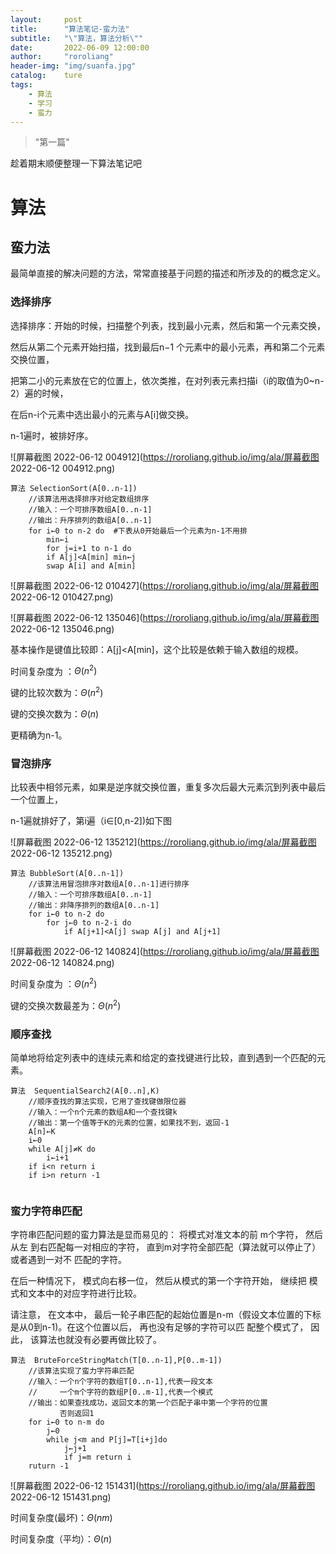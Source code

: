 ```yaml
---
layout:		post
title:		"算法笔记-蛮力法"
subtitle:	"\"算法，算法分析\""
date:		2022-06-09 12:00:00
author:		"roroliang"
header-img:	"img/suanfa.jpg"
catalog:	ture
tags:
    - 算法
    - 学习
    - 蛮力
---
```


> "第一篇"

趁着期末顺便整理一下算法笔记吧



















# 算法

## 蛮力法

最简单直接的解决问题的方法，常常直接基于问题的描述和所涉及的的概念定义。

### 选择排序

选择排序：开始的时候，扫描整个列表，找到最小元素，然后和第一个元素交换，

然后从第二个元素开始扫描，找到最后n−1 个元素中的最小元素，再和第二个元素交换位置，

把第二小的元素放在它的位置上，依次类推，在对列表元素扫描i（i的取值为0~n-2）遍的时候，

在后n-i个元素中选出最小的元素与A[i]做交换。

n-1遍时，被排好序。

![屏幕截图 2022-06-12 004912](https://roroliang.github.io/img/ala/屏幕截图 2022-06-12 004912.png)



```
算法 SelectionSort(A[0..n-1])
	//该算法用选择排序对给定数组排序
	//输入：一个可排序数组A[0..n-1]
	//输出：升序排列的数组A[0..n-1]
	for i←0 to n-2 do  #下表从0开始最后一个元素为n-1不用排
		min←i
		for j=i+1 to n-1 do
		if A[j]<A[min] min←j
		swap A[i] and A[min]
```

![屏幕截图 2022-06-12 010427](https://roroliang.github.io/img/ala/屏幕截图 2022-06-12 010427.png)

![屏幕截图 2022-06-12 135046](https://roroliang.github.io/img/ala/屏幕截图 2022-06-12 135046.png)

基本操作是键值比较即：A[j]<A[min]，这个比较是依赖于输入数组的规模。

时间复杂度为 ：$\Theta(n^2)$



键的比较次数为：$\Theta(n^2)$



键的交换次数为：$\Theta(n)$



更精确为n-1。

### 冒泡排序

比较表中相邻元素，如果是逆序就交换位置，重复多次后最大元素沉到列表中最后一个位置上，

n-1遍就排好了，第i遍（i∈[0,n-2])如下图

![屏幕截图 2022-06-12 135212](https://roroliang.github.io/img/ala/屏幕截图 2022-06-12 135212.png)

```
算法 BubbleSort(A[0..n-1])
	//该算法用冒泡排序对数组A[0..n-1]进行排序
	//输入：一个可排序数组A[0..n-1]
	//输出：非降序排列的数组A[0..n-1]
	for i←0 to n-2 do
		for j←0 to n-2-i do
			if A[j+1]<A[j] swap A[j] and A[j+1]
```

![屏幕截图 2022-06-12 140824](https://roroliang.github.io/img/ala/屏幕截图 2022-06-12 140824.png)

时间复杂度为 ：$\Theta(n^2)$



键的交换次数最差为：$\Theta(n^2)$

### 顺序查找

简单地将给定列表中的连续元素和给定的查找键进行比较，直到遇到一个匹配的元素。

```
算法	SequentialSearch2(A[0..n],K)
	//顺序查找的算法实现，它用了查找键做限位器
	//输入：一个n个元素的数组A和一个查找键k
	//输出：第一个值等于K的元素的位置，如果找不到，返回-1
	A[n]←K
	i←0
	while A[j]≠K do
		i←i+1
	if i<n return i
	if i>n return -1
		
```



### 蛮力字符串匹配

字符串匹配问题的蛮力算法是显而易见的： 将模式对准文本的前 m个字符， 然后从左 到右匹配每一对相应的字符， 直到m对字符全部匹配（算法就可以停止了）或者遇到一对不 匹配的字符。 

在后一种情况下， 模式向右移一位， 然后从模式的第一个字符开始， 继续把 模式和文本中的对应字符进行比较。

 请注意， 在文本中， 最后一轮子串匹配的起始位置是n-m（假设文本位置的下标是从0到n-1)。在这个位置以后， 再也没有足够的字符可以匹 配整个模式了， 因此， 该算法也就没有必要再做比较了。

```
算法	BruteForceStringMatch(T[0..n-1],P[0..m-1])
	//该算法实现了蛮力字符串匹配
	//输入：一个n个字符的数组T[0..n-1],代表一段文本
	//	   一个m个字符的数组P[0..m-1],代表一个模式
	//输出：如果查找成功，返回文本的第一个匹配子串中第一个字符的位置
		   否则返回1
	for i←0 to n-m do
		j←0
		while j<m and P[j]=T[i+j]do
			j←j+1
			if j=m return i
	ruturn -1
```

![屏幕截图 2022-06-12 151431](https://roroliang.github.io/img/ala/屏幕截图 2022-06-12 151431.png)

时间复杂度(最坏)：$\Theta(nm)$

时间复杂度（平均）：$\Theta(n)$
